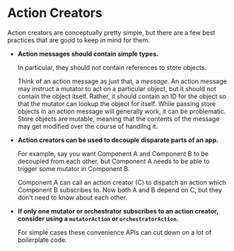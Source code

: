 # Action Creators

Action creators are conceptually pretty simple, but there are a few best practices that are good to keep in mind for them.

* **Action messages should contain simple types.**

  In particular, they should not contain references to store objects.

  Think of an action message as just that, a *message*.
  An action message may instruct a mutator to act on a particular object, but it should not contain the object itself.
  Rather, it should contain an ID for the object so that the mutator can lookup the object for itself.
  While passing store objects in an action message will generally work, it can be problematic.
  Store objects are mutable, meaning that the contents of the message may get modified over the course of handling it.

* **Action creators can be used to decouple disparate parts of an app.**

  For example, say you want Component A and Component B to be decoupled from each other, but Component A needs to be able to trigger some mutator in Component B.

  Component A can call an action creator (C) to dispatch an action which Component B subscribes to.
  Now both A and B depend on C, but they don't need to know about each other.

* **If only one mutator or orchestrator subscribes to an action creator, consider using a `mutatorAction` or `orchestratorAction`.**

  For simple cases these convenience APIs can cut down on a lot of boilerplate code.
